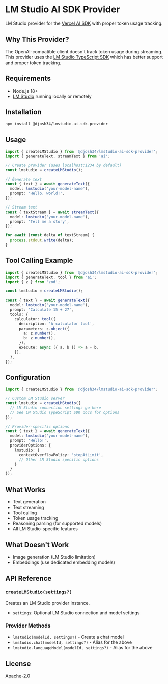 # LM Studio AI SDK Provider

LM Studio provider for the [Vercel AI SDK](https://ai-sdk.dev/docs/introduction) with proper token usage tracking.

## Why This Provider?

The OpenAI-compatible client doesn't track token usage during streaming. This provider uses the [LM Studio TypeScript SDK](https://lmstudio.ai/docs/typescript) which has better support and proper token tracking.

## Requirements

- Node.js 18+
- [LM Studio](https://lmstudio.ai/) running locally or remotely

## Installation

```bash
npm install @djosh34/lmstudio-ai-sdk-provider
```

## Usage

```typescript
import { createLMStudio } from '@djosh34/lmstudio-ai-sdk-provider';
import { generateText, streamText } from 'ai';

// Create provider (uses localhost:1234 by default)
const lmstudio = createLMStudio();

// Generate text
const { text } = await generateText({
  model: lmstudio('your-model-name'),
  prompt: 'Hello, world!',
});

// Stream text
const { textStream } = await streamText({
  model: lmstudio('your-model-name'),
  prompt: 'Tell me a story',
});

for await (const delta of textStream) {
  process.stdout.write(delta);
}
```

## Tool Calling Example

```typescript
import { createLMStudio } from '@djosh34/lmstudio-ai-sdk-provider';
import { generateText, tool } from 'ai';
import { z } from 'zod';

const lmstudio = createLMStudio();

const { text } = await generateText({
  model: lmstudio('your-model-name'),
  prompt: 'Calculate 15 + 27',
  tools: {
    calculator: tool({
      description: 'A calculator tool',
      parameters: z.object({
        a: z.number(),
        b: z.number(),
      }),
      execute: async ({ a, b }) => a + b,
    }),
  },
});
```

## Configuration

```typescript
import { createLMStudio } from '@djosh34/lmstudio-ai-sdk-provider';

// Custom LM Studio server
const lmstudio = createLMStudio({
  // LM Studio connection settings go here
  // See LM Studio TypeScript SDK docs for options
});

// Provider-specific options
const { text } = await generateText({
  model: lmstudio('your-model-name'),
  prompt: 'Hello!',
  providerOptions: {
    lmstudio: {
      contextOverflowPolicy: 'stopAtLimit',
      // Other LM Studio specific options
    }
  }
});
```

## What Works

- Text generation
- Text streaming
- Tool calling
- Token usage tracking
- Reasoning parsing (for supported models)
- All LM Studio-specific features

## What Doesn't Work

- Image generation (LM Studio limitation)
- Embeddings (use dedicated embedding models)

## API Reference

### `createLMStudio(settings?)`

Creates an LM Studio provider instance.

- `settings`: Optional LM Studio connection and model settings

### Provider Methods

- `lmstudio(modelId, settings?)` - Create a chat model
- `lmstudio.chat(modelId, settings?)` - Alias for the above
- `lmstudio.languageModel(modelId, settings?)` - Alias for the above

## License

Apache-2.0